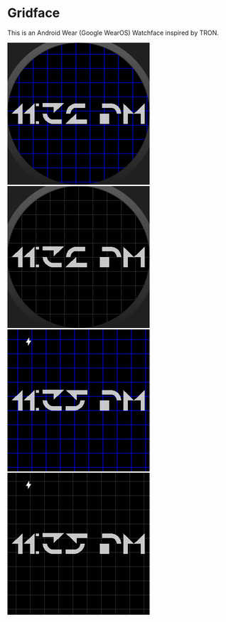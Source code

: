 # Gridface

This is an Android Wear (Google WearOS) Watchface inspired by TRON.

![preview round](app/src/main/res/mipmap-nodpi/preview_round.png)
![preview round (ambient mode)](app/src/main/res/mipmap-nodpi/preview_round_ambient.png)
![preview square](app/src/main/res/mipmap-nodpi/preview_square.png)
![preview square (ambient mode)](app/src/main/res/mipmap-nodpi/preview_square_ambient.png)
